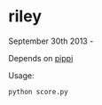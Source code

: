 riley
=====

September 30th 2013 - 

Depends on [pippi](http://github.com/hecanjog/pippi)

Usage:

    python score.py
